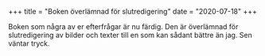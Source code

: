 +++
title = "Boken överlämnad för slutredigering"
date = "2020-07-18"
+++

Boken som några av er efterfrågar är nu färdig. Den är överlämnad för slutredigering av bilder och texter till en som kan sådant bättre än jag. Sen väntar tryck.
